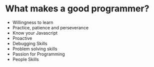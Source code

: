 # What makes a good programmer?

* Willingness to learn
* Practice, patience and perseverance
* Know your Javascript
* Proactive
* Debugging Skills
* Problem solving skills
* Passion for Programming
* People Skills

